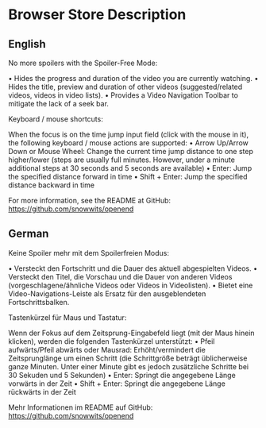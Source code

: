 # Browser Store Description


## English

No more spoilers with the Spoiler-Free Mode:

• Hides the progress and duration of the video you are currently watching.
• Hides the title, preview and duration of other videos (suggested/related videos, videos in video lists).
• Provides a Video Navigation Toolbar to mitigate the lack of a seek bar.


Keyboard / mouse shortcuts:

When the focus is on the time jump input field (click with the mouse in it), the following keyboard / mouse actions are supported:
• Arrow Up/Arrow Down or Mouse Wheel: Change the current time jump distance to one step higher/lower (steps are usually full minutes. However, under a minute additional steps at 30 seconds and 5 seconds are available)
• Enter: Jump the specified distance forward in time
• Shift + Enter: Jump the specified distance backward in time

For more information, see the README at GitHub: https://github.com/snowwits/openend


## German

Keine Spoiler mehr mit dem Spoilerfreien Modus:

• Versteckt den Fortschritt und die Dauer des aktuell abgespielten Videos.
• Versteckt den Titel, die Vorschau und die Dauer von anderen Videos (vorgeschlagene/ähnliche Videos oder Videos in Videolisten).
• Bietet eine Video-Navigations-Leiste als Ersatz für den ausgeblendeten Fortschrittsbalken.


Tastenkürzel für Maus und Tastatur:

Wenn der Fokus auf dem Zeitsprung-Eingabefeld liegt (mit der Maus hinein klicken), werden die folgenden Tastenkürzel unterstützt:
• Pfeil aufwärts/Pfeil abwärts oder Mausrad: Erhöht/vermindert die Zeitsprunglänge um einen Schritt (die Schrittgröße beträgt üblicherweise ganze Minuten. Unter einer Minute gibt es jedoch zusätzliche Schritte bei 30 Sekuden und 5 Sekunden)
• Enter: Springt die angegebene Länge vorwärts in der Zeit
• Shift + Enter: Springt die angegebene Länge rückwärts in der Zeit

Mehr Informationen im README auf GitHub: https://github.com/snowwits/openend
